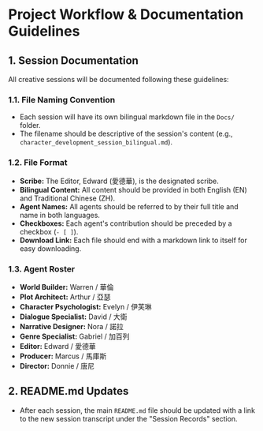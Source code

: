 # Project Workflow & Documentation Guidelines

## 1. Session Documentation

All creative sessions will be documented following these guidelines:

### 1.1. File Naming Convention
- Each session will have its own bilingual markdown file in the `Docs/` folder.
- The filename should be descriptive of the session's content (e.g., `character_development_session_bilingual.md`).

### 1.2. File Format
- **Scribe:** The Editor, Edward (愛德華), is the designated scribe.
- **Bilingual Content:** All content should be provided in both English (EN) and Traditional Chinese (ZH).
- **Agent Names:** All agents should be referred to by their full title and name in both languages.
- **Checkboxes:** Each agent's contribution should be preceded by a checkbox (`- [ ]`).
- **Download Link:** Each file should end with a markdown link to itself for easy downloading.

### 1.3. Agent Roster
- **World Builder:** Warren / 華倫
- **Plot Architect:** Arthur / 亞瑟
- **Character Psychologist:** Evelyn / 伊芙琳
- **Dialogue Specialist:** David / 大衛
- **Narrative Designer:** Nora / 諾拉
- **Genre Specialist:** Gabriel / 加百列
- **Editor:** Edward / 愛德華
- **Producer:** Marcus / 馬庫斯
- **Director:** Donnie / 唐尼

## 2. README.md Updates
- After each session, the main `README.md` file should be updated with a link to the new session transcript under the "Session Records" section.